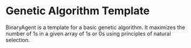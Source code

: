 # Genetic Algorithm Template
BinaryAgent is a template for a basic genetic algorithm. It maximizes the number of 1s in a given array of 1s or 0s using principles of natural selection.
